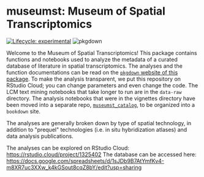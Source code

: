 # museumst: Museum of Spatial Transcriptomics

<!-- badges: start -->
[![Lifecycle: experimental](https://img.shields.io/badge/lifecycle-experimental-orange.svg)](https://www.tidyverse.org/lifecycle/#experimental)
![pkgdown](https://github.com/pachterlab/museumst/workflows/pkgdown/badge.svg)
<!-- badges: end -->

Welcome to the Museum of Spatial Transcriptomics! This package contains functions and notebooks used to analyze the metadata of a curated database of literature in spatial transcriptomics. The analyses and the function documentations can be read on the [`pkgdown` website of this package](https://pachterlab.github.io/museumst/). To make the analysis transparent, we put this repository on RStudio Cloud; you can change parameters and even change the code. The LCM text mining notebooks that take longer to run are in the `data-raw` directory. The analysis notebooks that were in the vignettes directory have been moved into a separate repo, [`museumst_catalog`](https://github.com/pachterlab/museumst_catalogue), to be organized into a `bookdown` site.

The analyses are generally broken down by type of spatial technology, in addition to "prequel" technologies (i.e. in situ hybridization atlases) and data analysis publications.

The analyses can be explored on RStudio Cloud: https://rstudio.cloud/project/1325402
The database can be accessed here: https://docs.google.com/spreadsheets/d/1sJDb9B7AtYmfKv4-m8XR7uc3XXw_k4kGSout8cqZ8bY/edit?usp=sharing

